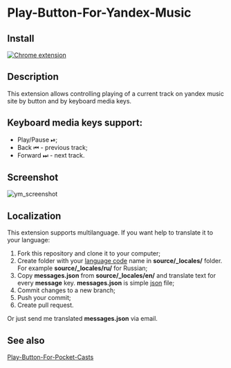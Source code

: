 Play-Button-For-Yandex-Music
============================

## Install
[![Chrome extension](https://user-images.githubusercontent.com/1530314/148227598-da334e7a-9cc7-4e76-8278-56ab13e9db31.png)](https://chrome.google.com/webstore/detail/ofiimbenfigghacebjfkihnklgifkcnh)

## Description

This extension allows controlling playing of a current track on yandex music site by button and by keyboard media keys.

## Keyboard media keys support:
 - Play/Pause ⏯;
 - Back ⏮ - previous track;
 - Forward ⏭ - next track.

## Screenshot
![ym_screenshot](https://user-images.githubusercontent.com/1530314/148223680-196a735c-0258-4c8c-837d-d6091cc422d1.png)

## Localization
This extension supports multilanguage. If you want help to translate it to your language:

1. Fork this repository and clone it to your computer;
2. Create folder with your [language code](https://developer.chrome.com/webstore/i18n?csw=1#localeTable) name in **source/_locales/** folder. For example **source/_locales/ru/** for Russian;
3. Copy **messages.json** from **source/_locales/en/** and translate text for every **message** key. **messages.json** is simple [json](https://en.wikipedia.org/wiki/JSON) file;
4. Commit changes to a new branch;
5. Push your commit;
6. Create pull request.

Or just send me translated **messages.json** via email.

## See also
[Play-Button-For-Pocket-Casts](https://github.com/illuzor/Play-Button-For-Pocket-Casts)
